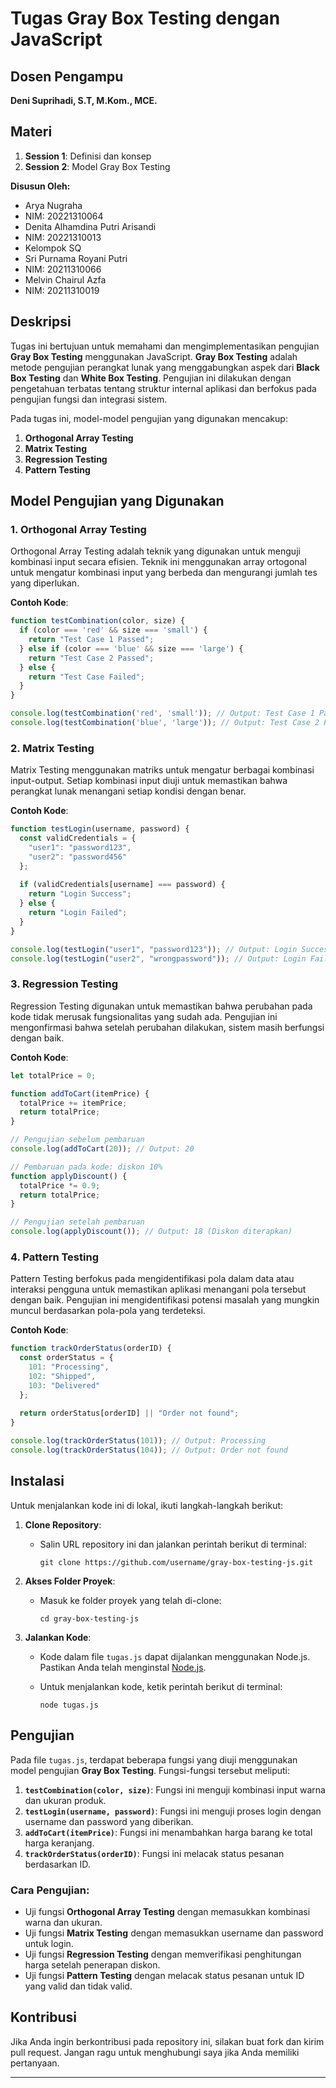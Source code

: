 # Tugas Gray Box Testing dengan JavaScript

## Dosen Pengampu

**Deni Suprihadi, S.T, M.Kom., MCE.**

## Materi

1. **Session 1**: Definisi dan konsep
2. **Session 2**: Model Gray Box Testing

**Disusun Oleh:**

* Arya Nugraha
* NIM: 20221310064
* Denita Alhamdina Putri Arisandi
* NIM: 20221310013
* Kelompok SQ
* Sri Purnama Royani Putri
* NIM: 20211310066
* Melvin Chairul Azfa
* NIM: 20211310019

## Deskripsi

Tugas ini bertujuan untuk memahami dan mengimplementasikan pengujian **Gray Box Testing** menggunakan JavaScript. **Gray Box Testing** adalah metode pengujian perangkat lunak yang menggabungkan aspek dari **Black Box Testing** dan **White Box Testing**. Pengujian ini dilakukan dengan pengetahuan terbatas tentang struktur internal aplikasi dan berfokus pada pengujian fungsi dan integrasi sistem.

Pada tugas ini, model-model pengujian yang digunakan mencakup:

1. **Orthogonal Array Testing**
2. **Matrix Testing**
3. **Regression Testing**
4. **Pattern Testing**

## Model Pengujian yang Digunakan

### 1. **Orthogonal Array Testing**

Orthogonal Array Testing adalah teknik yang digunakan untuk menguji kombinasi input secara efisien. Teknik ini menggunakan array ortogonal untuk mengatur kombinasi input yang berbeda dan mengurangi jumlah tes yang diperlukan.

**Contoh Kode**:

```javascript
function testCombination(color, size) {
  if (color === 'red' && size === 'small') {
    return "Test Case 1 Passed";
  } else if (color === 'blue' && size === 'large') {
    return "Test Case 2 Passed";
  } else {
    return "Test Case Failed";
  }
}

console.log(testCombination('red', 'small')); // Output: Test Case 1 Passed
console.log(testCombination('blue', 'large')); // Output: Test Case 2 Passed
```

### 2. **Matrix Testing**

Matrix Testing menggunakan matriks untuk mengatur berbagai kombinasi input-output. Setiap kombinasi input diuji untuk memastikan bahwa perangkat lunak menangani setiap kondisi dengan benar.

**Contoh Kode**:

```javascript
function testLogin(username, password) {
  const validCredentials = {
    "user1": "password123",
    "user2": "password456"
  };
  
  if (validCredentials[username] === password) {
    return "Login Success";
  } else {
    return "Login Failed";
  }
}

console.log(testLogin("user1", "password123")); // Output: Login Success
console.log(testLogin("user2", "wrongpassword")); // Output: Login Failed
```

### 3. **Regression Testing**

Regression Testing digunakan untuk memastikan bahwa perubahan pada kode tidak merusak fungsionalitas yang sudah ada. Pengujian ini mengonfirmasi bahwa setelah perubahan dilakukan, sistem masih berfungsi dengan baik.

**Contoh Kode**:

```javascript
let totalPrice = 0;

function addToCart(itemPrice) {
  totalPrice += itemPrice;
  return totalPrice;
}

// Pengujian sebelum pembaruan
console.log(addToCart(20)); // Output: 20

// Pembaruan pada kode: diskon 10%
function applyDiscount() {
  totalPrice *= 0.9;
  return totalPrice;
}

// Pengujian setelah pembaruan
console.log(applyDiscount()); // Output: 18 (Diskon diterapkan)
```

### 4. **Pattern Testing**

Pattern Testing berfokus pada mengidentifikasi pola dalam data atau interaksi pengguna untuk memastikan aplikasi menangani pola tersebut dengan baik. Pengujian ini mengidentifikasi potensi masalah yang mungkin muncul berdasarkan pola-pola yang terdeteksi.

**Contoh Kode**:

```javascript
function trackOrderStatus(orderID) {
  const orderStatus = {
    101: "Processing",
    102: "Shipped",
    103: "Delivered"
  };
  
  return orderStatus[orderID] || "Order not found";
}

console.log(trackOrderStatus(101)); // Output: Processing
console.log(trackOrderStatus(104)); // Output: Order not found
```

## Instalasi

Untuk menjalankan kode ini di lokal, ikuti langkah-langkah berikut:

1. **Clone Repository**:

   * Salin URL repository ini dan jalankan perintah berikut di terminal:

     ```
     git clone https://github.com/username/gray-box-testing-js.git
     ```

2. **Akses Folder Proyek**:

   * Masuk ke folder proyek yang telah di-clone:

     ```
     cd gray-box-testing-js
     ```

3. **Jalankan Kode**:

   * Kode dalam file `tugas.js` dapat dijalankan menggunakan Node.js. Pastikan Anda telah menginstal [Node.js](https://nodejs.org/).
   * Untuk menjalankan kode, ketik perintah berikut di terminal:

     ```
     node tugas.js
     ```

## Pengujian

Pada file `tugas.js`, terdapat beberapa fungsi yang diuji menggunakan model pengujian **Gray Box Testing**. Fungsi-fungsi tersebut meliputi:

1. **`testCombination(color, size)`**: Fungsi ini menguji kombinasi input warna dan ukuran produk.
2. **`testLogin(username, password)`**: Fungsi ini menguji proses login dengan username dan password yang diberikan.
3. **`addToCart(itemPrice)`**: Fungsi ini menambahkan harga barang ke total harga keranjang.
4. **`trackOrderStatus(orderID)`**: Fungsi ini melacak status pesanan berdasarkan ID.

### **Cara Pengujian**:

* Uji fungsi **Orthogonal Array Testing** dengan memasukkan kombinasi warna dan ukuran.
* Uji fungsi **Matrix Testing** dengan memasukkan username dan password untuk login.
* Uji fungsi **Regression Testing** dengan memverifikasi penghitungan harga setelah penerapan diskon.
* Uji fungsi **Pattern Testing** dengan melacak status pesanan untuk ID yang valid dan tidak valid.

## Kontribusi

Jika Anda ingin berkontribusi pada repository ini, silakan buat fork dan kirim pull request. Jangan ragu untuk menghubungi saya jika Anda memiliki pertanyaan.

---


